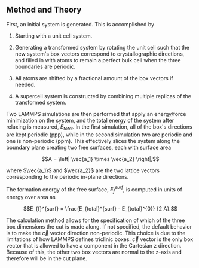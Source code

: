 ## Method and Theory

First, an initial system is generated.  This is accomplished by

1. Starting with a unit cell system.

2. Generating a transformed system by rotating the unit cell such that the new system's box vectors correspond to crystallographic directions, and filled in with atoms to remain a perfect bulk cell when the three boundaries are periodic.

3. All atoms are shifted by a fractional amount of the box vectors if needed.

4. A supercell system is constructed by combining multiple replicas of the transformed system.

Two LAMMPS simulations are then performed that apply an energy/force minimization on the system, and the total energy of the system after relaxing is measured, $E_{total}$.  In the first simulation, all of the box's directions are kept periodic (ppp), while in the second simulation two are periodic and one is non-periodic (ppm).  This effectively slices the system along the boundary plane creating two free surfaces, each with surface area

$$A = \left| \vec{a_1} \times \vec{a_2} \right|,$$

where $\vec{a_1}$ and $\vec{a_2}$ are the two lattice vectors corresponding to the periodic in-plane directions.

The formation energy of the free surface, $E_{f}^{surf}$, is computed in units of energy over area as

$$E_{f}^{surf} = \frac{E_{total}^{surf} - E_{total}^{0}} {2 A}.$$

The calculation method allows for the specification of which of the three box dimensions the cut is made along.  If not specified, the default behavior is to make the $\vec{c}$ vector direction non-periodic.  This choice is due to the limitations of how LAMMPS defines triclinic boxes.  $\vec{c}$ vector is the only box vector that is allowed to have a component in the Cartesian z direction.  Because of this, the other two box vectors are normal to the z-axis and therefore will be in the cut plane.
